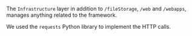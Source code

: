 The `Infrastructure` layer in addition to `/fileStorage`, `/web` and `/webapps`, manages anything related to the framework.

We used the `requests` Python library to implement the HTTP calls.